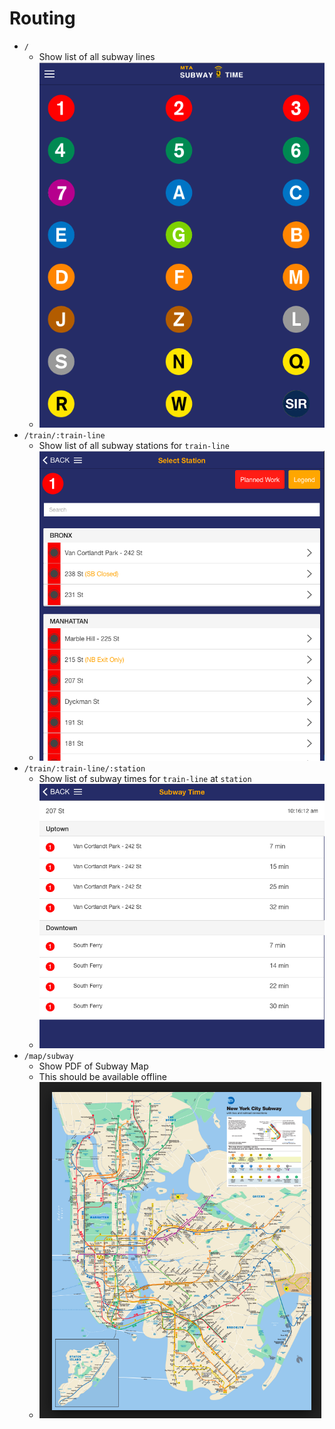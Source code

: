 # Routing
* `/`
    * Show list of all subway lines
    * ![Picture of home route](./home.png)
* `/train/:train-line`
    * Show list of all subway stations for `train-line`
    * ![Picture of train-line route](./train.png)
* `/train/:train-line/:station`
    * Show list of subway times for `train-line` at `station`
    * ![Picture of subway times](./subway-times.png)
* `/map/subway`
    * Show PDF of Subway Map
    * This should be available offline
    * ![Picture of subway map](./subway-map.png)